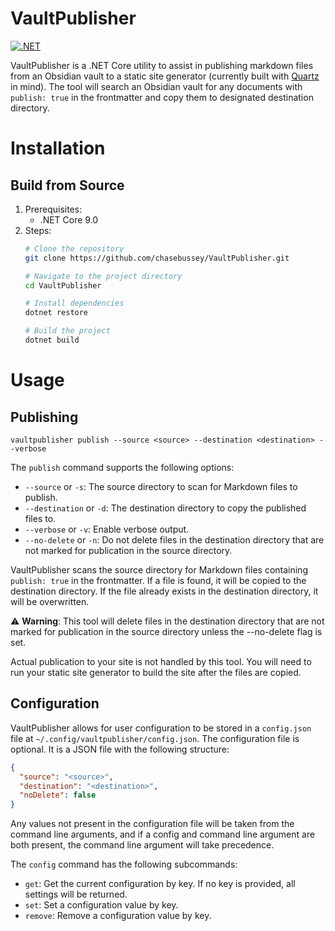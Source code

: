 # VaultPublisher

[![.NET](https://github.com/chasebussey/VaultPublisher/actions/workflows/dotnet.yml/badge.svg)](https://github.com/chasebussey/VaultPublisher/actions/workflows/dotnet.yml)

VaultPublisher is a .NET Core utility to assist in publishing markdown files from an Obsidian vault to
a static site generator (currently built with [Quartz](https://quartz.jzhao.xyz) in mind). The tool will search an Obsidian vault
for any documents with `publish: true` in the frontmatter and copy them to designated destination directory.

# Installation
## Build from Source
1. Prerequisites:
   - .NET Core 9.0
2. Steps:
   ```sh
   # Clone the repository
   git clone https://github.com/chasebussey/VaultPublisher.git

   # Navigate to the project directory
   cd VaultPublisher

   # Install dependencies
   dotnet restore
   
   # Build the project
   dotnet build
   ```

# Usage
## Publishing
`vaultpublisher publish --source <source> --destination <destination> --verbose`

The `publish` command supports the following options:
- `--source` or `-s`: The source directory to scan for Markdown files to publish.
- `--destination` or `-d`: The destination directory to copy the published files to.
- `--verbose` or `-v`: Enable verbose output.
- `--no-delete` or `-n`: Do not delete files in the destination directory that are not marked for publication in the source directory.

VaultPublisher scans the source directory for Markdown files containing `publish: true` in the frontmatter. If a file is found, it will be copied to the destination directory. If the file already exists in the destination directory, it will be overwritten.

:warning: **Warning**: This tool will delete files in the destination directory that are not marked for publication in the source directory unless the --no-delete flag is set.

Actual publication to your site is not handled by this tool. You will need to run your static site generator to build the site after the files are copied.

## Configuration
VaultPublisher allows for user configuration to be stored in a `config.json` file at `~/.config/vaultpublisher/config.json`. The configuration file is optional. It is a JSON file with the following structure:
```json
{
  "source": "<source>",
  "destination": "<destination>",
  "noDelete": false
}
```

Any values not present in the configuration file will be taken from the command line arguments, and if a config and command line argument are both present, the command line argument will take precedence.

The `config` command has the following subcommands:
- `get`: Get the current configuration by key. If no key is provided, all settings will be returned.
- `set`: Set a configuration value by key.
- `remove`: Remove a configuration value by key.